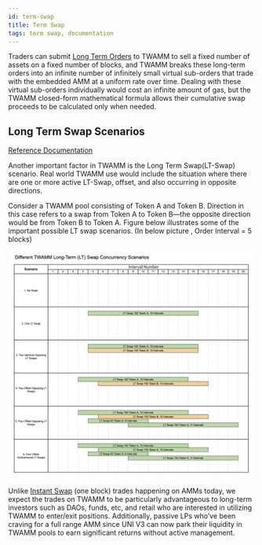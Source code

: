 ```yaml
---
id: term-swap
title: Term Swap
tags: term swap, documentation
---
```


Traders can submit [Long Term Orders](04-long-term-orders.md) to TWAMM to sell a fixed number of assets on a fixed number of blocks, and TWAMM breaks these long-term orders into an infinite number of infinitely small virtual sub-orders that trade with the embedded AMM at a uniform rate over time. Dealing with these virtual sub-orders individually would cost an infinite amount of gas, but the TWAMM closed-form mathematical formula allows their cumulative swap proceeds to be calculated only when needed.

## Long Term Swap Scenarios

[Reference Documentation](https://mirror.xyz/0slippage.eth/5zKJW4Zx9zYHpB4jNln16HuU8d8EtawmA17usNfIje4)

Another important factor in TWAMM is the Long Term Swap(LT-Swap) scenario. Real world TWAMM use would include the situation where there are one or more active LT-Swap, offset, and also occurring in opposite directions.

Consider a TWAMM pool consisting of Token A and Token B. Direction in this case refers to a swap from Token A to Token B—the opposite direction would be from Token B to Token A. Figure below illustrates some of the important possible LT swap scenarios. (In below picture , Order Interval = 5 blocks)

![](./images/lt-swap-scenarios.png)

Unlike [Instant Swap](01-instant-swap.md) (one block) trades happening on AMMs today, we expect the trades on TWAMM to be particularly advantageous to long-term investors such as DAOs, funds, etc, and retail who are interested in utilizing TWAMM to enter/exit positions. Additionally, passive LPs who’ve been craving for a full range AMM since UNI V3 can now park their liquidity in TWAMM pools to earn significant returns without active management.
